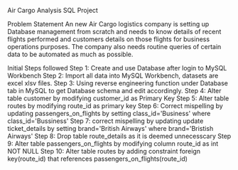 Air Cargo Analysis SQL Project

Problem Statement
An new Air Cargo logistics company is setting up Database management from scratch and needs to know details of recent flights performed and customers details on those flights for business operations purposes. The company also needs routine queries of certain data to be automated as much as possible. 

Initial Steps followed
Step 1: Create and use Database after login to MySQL Workbench
Step 2: Import all data into MySQL Workbench, datasets are excel xlsv files.
Step 3: Using reverse engineering function under Database tab in MySQL to get Database schema and edit accordingly.
Step 4: Alter table customer by modifying customer_id as Primary Key
Step 5: Alter table routes by modifying route_id as primary key
Step 6: Correct mispelling by updating passengers_on_flights by setting class_id='Business' where class_id='Bussiness'
Step 7: correct mispelling by updating update ticket_details by setting brand='British Airways'
where brand='Bristish Airways'
Step 8: Drop table route_details as it is deemed unnecesscary
Step 9: Alter table passengers_on_flights by modifying column route_id as int NOT NULL
Step 10: Alter table routes by adding constraint foreign key(route_id) that references passengers_on_flights(route_id)


